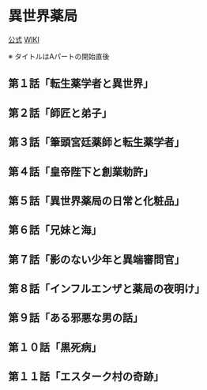 # 異世界薬局

[公式](https://isekai-yakkyoku.jp/) 
[WIKI](https://ja.wikipedia.org/wiki/%E7%95%B0%E4%B8%96%E7%95%8C%E8%96%AC%E5%B1%80) 

※ タイトルはAパートの開始直後

## 第１話「転生薬学者と異世界」

## 第２話「師匠と弟子」

## 第３話「筆頭宮廷薬師と転生薬学者」

## 第４話「皇帝陛下と創業勅許」

## 第５話「異世界薬局の日常と化粧品」

## 第６話「兄妹と海」

## 第７話「影のない少年と異端審問官」

## 第８話「インフルエンザと薬局の夜明け」

## 第９話「ある邪悪な男の話」

## 第１０話「黒死病」

## 第１１話「エスターク村の奇跡」

